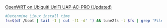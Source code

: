[OpenWRT on Ubiquiti UniFi UAP-AC-PRO (Updated)](./Flashing-Ubiquiti-UniFI-AP-AC-with-OpenWRT.md)

```bash
#Determine Linux install time
fs=$(df /boot | tail -1 | cut -f1 -d' ') && tune2fs -l $fs | grep 'Filesystem created'
```
